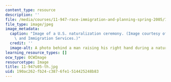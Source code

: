 ```yaml
---
content_type: resource
description: ''
file: /media/courses/11-947-race-immigration-and-planning-spring-2005/190ac262fb24c3876fe1514425248b83_11-947s05-th.jpg
file_type: image/jpeg
image_metadata:
  caption: "Image of a U.S. naturalization ceremony. (Image courtesy of\_U.S. Citizenship\
    \ and Immigration Services.)"
  credit: ''
  image-alt: A photo behind a man raising his right hand during a naturalization ceremony.
learning_resource_types: []
ocw_type: OCWImage
resourcetype: Image
title: 11-947s05-th.jpg
uid: 190ac262-fb24-c387-6fe1-514425248b83
---
```

